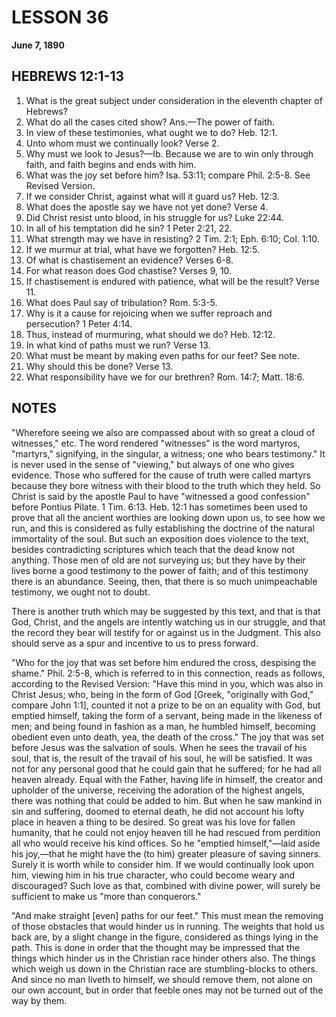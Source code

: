 # LESSON 36
**June 7, 1890**

## HEBREWS 12:1-13

1. What is the great subject under consideration in the eleventh chapter of Hebrews?
2. What do all the cases cited show? Ans.—The power of faith.
3. In view of these testimonies, what ought we to do? Heb. 12:1.
4. Unto whom must we continually look? Verse 2.
5. Why must we look to Jesus?—Ib. Because we are to win only through faith, and faith begins and ends with him.
6. What was the joy set before him? Isa. 53:11; compare Phil. 2:5-8. See Revised Version.
7. If we consider Christ, against what will it guard us? Heb. 12:3.
8. What does the apostle say we have not yet done? Verse 4.
9. Did Christ resist unto blood, in his struggle for us? Luke 22:44.
10. In all of his temptation did he sin? 1 Peter 2:21, 22.
11. What strength may we have in resisting? 2 Tim. 2:1; Eph. 6:10; Col. 1:10.
12. If we murmur at trial, what have we forgotten? Heb. 12:5.
13. Of what is chastisement an evidence? Verses 6-8.
14. For what reason does God chastise? Verses 9, 10.
15. If chastisement is endured with patience, what will be the result? Verse 11.
16. What does Paul say of tribulation? Rom. 5:3-5.
17. Why is it a cause for rejoicing when we suffer reproach and persecution? 1 Peter 4:14.
18. Thus, instead of murmuring, what should we do? Heb. 12:12.
19. In what kind of paths must we run? Verse 13.
20. What must be meant by making even paths for our feet? See note.
21. Why should this be done? Verse 13.
22. What responsibility have we for our brethren? Rom. 14:7; Matt. 18:6.

## NOTES

"Wherefore seeing we also are compassed about with so great a cloud of witnesses," etc. The word rendered "witnesses" is the word martyros, "martyrs," signifying, in the singular, a witness; one who bears testimony." It is never used in the sense of "viewing," but always of one who gives evidence. Those who suffered for the cause of truth were called martyrs because they bore witness with their blood to the truth which they held. So Christ is said by the apostle Paul to have "witnessed a good confession" before Pontius Pilate. 1 Tim. 6:13. Heb. 12:1 has sometimes been used to prove that all the ancient worthies are looking down upon us, to see how we run, and this is considered as fully establishing the doctrine of the natural immortality of the soul. But such an exposition does violence to the text, besides contradicting scriptures which teach that the dead know not anything. Those men of old are not surveying us; but they have by their lives borne a good testimony to the power of faith; and of this testimony there is an abundance. Seeing, then, that there is so much unimpeachable testimony, we ought not to doubt.

There is another truth which may be suggested by this text, and that is that God, Christ, and the angels are intently watching us in our struggle, and that the record they bear will testify for or against us in the Judgment. This also should serve as a spur and incentive to us to press forward.

"Who for the joy that was set before him endured the cross, despising the shame." Phil. 2:5-8, which is referred to in this connection, reads as follows, according to the Revised Version: "Have this mind in you, which was also in Christ Jesus; who, being in the form of God [Greek, "originally with God," compare John 1:1], counted it not a prize to be on an equality with God, but emptied himself, taking the form of a servant, being made in the likeness of men; and being found in fashion as a man, he humbled himself, becoming obedient even unto death, yea, the death of the cross." The joy that was set before Jesus was the salvation of souls. When he sees the travail of his soul, that is, the result of the travail of his soul, he will be satisfied. It was not for any personal good that he could gain that he suffered; for he had all heaven already. Equal with the Father, having life in himself, the creator and upholder of the universe, receiving the adoration of the highest angels, there was nothing that could be added to him. But when he saw mankind in sin and suffering, doomed to eternal death, he did not account his lofty place in heaven a thing to be desired. So great was his love for fallen humanity, that he could not enjoy heaven till he had rescued from perdition all who would receive his kind offices. So he "emptied himself,"—laid aside his joy,—that he might have the (to him) greater pleasure of saving sinners. Surely it is worth while to consider him. If we would continually look upon him, viewing him in his true character, who could become weary and discouraged? Such love as that, combined with divine power, will surely be sufficient to make us "more than conquerors."

"And make straight [even] paths for our feet." This must mean the removing of those obstacles that would hinder us in running. The weights that hold us back are, by a slight change in the figure, considered as things lying in the path. This is done in order that the thought may be impressed that the things which hinder us in the Christian race hinder others also. The things which weigh us down in the Christian race are stumbling-blocks to others. And since no man liveth to himself, we should remove them, not alone on our own account, but in order that feeble ones may not be turned out of the way by them.